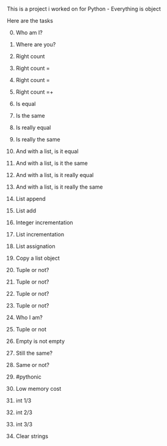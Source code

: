This is a project i worked on for Python - Everything is object


Here are the tasks


0. Who am I?


1. Where are you?


2. Right count


3. Right count =


4. Right count =


5. Right count =+


6. Is equal


7. Is the same


8. Is really equal


9. Is really the same


10. And with a list, is it equal


11. And with a list, is it the same


12. And with a list, is it really equal


13. And with a list, is it really the same


14. List append


15. List add


16. Integer incrementation


17. List incrementation


18. List assignation


19. Copy a list object


20. Tuple or not?


21. Tuple or not?


22. Tuple or not?


23. Tuple or not?


24. Who I am?


25. Tuple or not


26. Empty is not empty


27. Still the same?


28. Same or not?


29. #pythonic


30. Low memory cost


31. int 1/3


32. int 2/3


33. int 3/3


34. Clear strings

